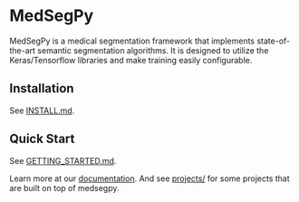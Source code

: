 # MedSegPy
MedSegPy is a medical segmentation framework that implements state-of-the-art semantic segmentation algorithms. It is designed to utilize the Keras/Tensorflow libraries and make training easily configurable.

## Installation

See [INSTALL.md](INSTALL.md).

## Quick Start

See [GETTING_STARTED.md](GETTING_STARTED.md).

Learn more at our [documentation](https://detectron2.readthedocs.org).
And see [projects/](projects/) for some projects that are built on top of
medsegpy.
